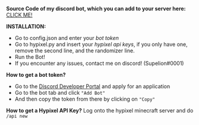 **Source Code of my discord bot, which you can add to your server here:** [CLICK ME!](https://discord.com/api/oauth2/authorize?client_id=835237831412547607&permissions=268762199&scope=bot)

****INSTALLATION:****

 - Go to config.json and enter your *bot token*
 - Go to hypixel.py and insert your *hypixel api keys*, if you only have one, remove the second line, and the randomizer line.
 - Run the Bot!
 - If you encounter any issues, contact me on discord! (Supelion#0001)


**How to get a bot token?**
 - Go to the [Discord Developer Portal](https://discord.com/developers/)
   and apply for an application
  - Go to the bot tab and click ``"Add Bot"``
  - And then copy the token from there by clicking on ``"Copy"``


**How to get a Hypixel API Key?**
Log onto the hypixel minecraft server and do ``/api new``
